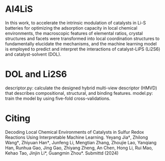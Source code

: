 # AI4LiS
In this work, to accelerate the intrinsic modulation of catalysts in Li-S batteries for optimizing the adsorption capacity in local chemical environments, the macroscopic features of elemental ratios, crystal structures and facets were transformed into local coordination structures to fundamentally elucidate the mechanisms, and the machine learning model is employed to predict and interpret the interactions of catalyst-LiPS (Li2S6) and catalyst-solvent (DOL).

# DOL and Li2S6
descriptor.py: calculate the designed hybrid multi-view descriptor (HMVD) that describes compositional, structural, and binding features.
model.py: train the model by using five-fold cross-validations.

# Citing
Decoding Local Chemical Environments of Catalysts in Sulfur Redox Reactions Using Interpretable Machine Learning. Yeyang Jia†, Zhilong Wang†, Zhiyuan Han†, Junfeng Li, Mengtian Zhang, Zhoujie Lao, Yanqiang Han, Runhua Gao, Jing Gao, Zhiyang Zheng, An Chen, Hong Li, Rui Mao, Kehao Tao, Jinjin Li*, Guangmin Zhou*. Submittd (2024)
